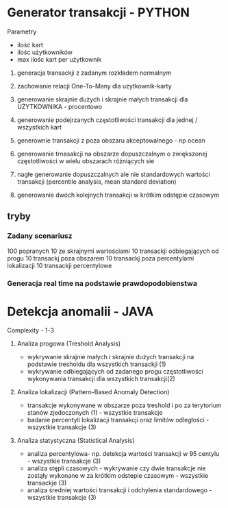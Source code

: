 # Generator transakcji - PYTHON

Parametry

- ilość kart
- ilośc użytkowników
- max ilośc kart per użytkownik

1. generacja transackji z zadanym rozkładem normalnym
2. zachowanie relacji One-To-Many dla uzytkownik-karty
3. generowanie skrajnie dużych i skrajnie małych transakcji dla UŻYTKOWNIKA - procentowo
4. generowanie podejrzanych częstotliwości transakcji dla jednej / wszystkich kart

5. generownie transakcji z poza obszaru akceptowalnego - np ocean
6. generowanie trnasakcji na obszarze dopuszczalnym o zwiększonej częstotliwości w wielu obszarach różniących sie
7. nagłe generowanie dopuszczalnych ale nie standardowych wartości transakcji (percentile analysis, mean standard deviation)
8. generowanie dwóch kolejnych transakcji w krótkim odstępie czasowym

## tryby

### Zadany scenariusz

100 popranych
10 ze skrajnymi wartościami
10 transackji odbiegających od progu
10 transackj poza obszarem
10 transackj poza percentylami lokalizacji
10 transackji percentylowe

### Generacja real time na podstawie prawdopodobienstwa

# Detekcja anomalii - JAVA

Complexity - 1-3

1. Analiza progowa (Treshold Analysis)

   - wykrywanie skrajnie małych i skrajnie dużych transakcji na podstawie tresholdu dla wszystkich transackji (1)
   - wykrywanie odbiegających od zadanego progu częstotliwości wykonywania transakcji dla wszystkich transakcji(2)

2. Analiza lokalizacji (Pattern-Based Anomaly Detection)
   - transakcje wykonywane w obszarze poza treshold i po za terytorium stanów zjedoczonych (1) - wszystkie transakcje
   - badanie percentyli lokalizacji transakcji oraz limitów odległości - wszystkie transakcje (3)
3. Analiza statystyczna (Statistical Analysis)
   - analiza percentylowa- np. detekcja wartości transakcji w 95 centylu - wszystkie transakcje (3)
   - analiza stępli czasowych - wykrywanie czy dwie transakcje nie zostąły wykonane w za krótkim odstepie czasowym - wszystkie transackje (3)
   - analiza średniej wartości transakcji i odchylenia standardowego - wszystkie transakcje (3)
